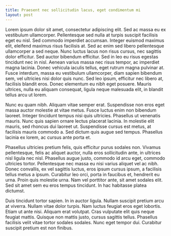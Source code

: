 ```yaml
---
title: Praesent nec sollicitudin lacus, eget condimentum mi
layout: post
---
```


Lorem ipsum dolor sit amet, consectetur adipiscing elit. Sed ac massa eu ex vestibulum ullamcorper. Pellentesque sed nulla at turpis suscipit facilisis eget eu nisl. Sed commodo imperdiet accumsan. Integer euismod maximus elit, eleifend maximus risus facilisis at. Sed ac enim sed libero pellentesque ullamcorper a sed neque. Nunc luctus lacus non risus cursus, nec sagittis dolor efficitur. Sed auctor bibendum efficitur. Sed in leo eu risus egestas tincidunt nec in nisl. Aenean varius massa nec risus tempor, ac imperdiet magna lacinia. Donec vehicula iaculis tellus, eget rutrum magna pulvinar at. Fusce interdum, massa eu vestibulum ullamcorper, diam sapien bibendum sem, vel ultricies nisi dolor quis nunc. Sed leo ipsum, efficitur nec libero at, facilisis blandit eros. Donec elementum eu nibh eget posuere. Mauris ultrices, nulla eu aliquam consequat, ligula neque malesuada elit, in blandit tellus arcu ut lorem.

Nunc eu quam nibh. Aliquam vitae semper erat. Suspendisse non eros eget massa auctor molestie at vitae metus. Fusce luctus enim non bibendum laoreet. Integer tincidunt tempus nisi quis ultricies. Phasellus ut venenatis mauris. Nunc quis sapien ornare lectus placerat lacinia. In molestie elit mauris, sed rhoncus dui laoreet ut. Suspendisse cursus est metus, at facilisis mauris commodo a. Sed dictum quis augue sed tempus. Phasellus lacinia ex lorem, ac cursus ante porta et.

Phasellus ultricies pretium felis, quis efficitur purus sodales non. Vivamus pellentesque, felis ac aliquet auctor, nulla eros sollicitudin ante, in ultrices nisl ligula nec nisl. Phasellus augue justo, commodo id arcu eget, commodo ultricies tortor. Pellentesque nec massa eu nisi varius aliquet vel ac nibh. Donec convallis, ex vel sagittis luctus, eros ipsum cursus ipsum, a facilisis tellus metus a ipsum. Curabitur leo orci, porta in faucibus et, hendrerit eu urna. Proin quis molestie urna. Nam vel porttitor ante, sit amet sodales elit. Sed sit amet sem eu eros tempus tincidunt. In hac habitasse platea dictumst.

Duis tincidunt tortor sapien. In in auctor ligula. Nullam suscipit pretium arcu at viverra. Nullam vitae dolor turpis. Nam luctus feugiat eros eget lobortis. Etiam ut ante nisi. Aliquam erat volutpat. Cras vulputate elit quis neque feugiat mattis. Quisque non mattis justo, cursus sagittis tellus. Phasellus facilisis velit vitae tortor sodales sodales. Nunc eget tempor dui. Curabitur suscipit pretium est non finibus.
